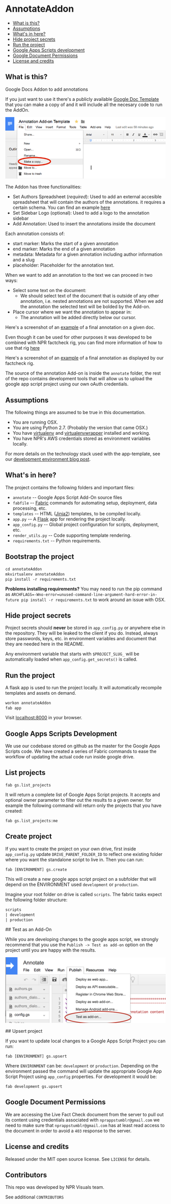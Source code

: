 AnnotateAddon
========================

* [What is this?](#what-is-this)
* [Assumptions](#assumptions)
* [What's in here?](#whats-in-here)
* [Hide project secrets](#hide-project-secrets)
* [Run the project](#run-the-project)
* [Google Apps Scripts development](#google-apps-scripts-development)
* [Google Document Permissions](#google-document-permissions)
* [License and credits](#license-and-credits)

What is this?
-------------

Google Docs Addon to add annotations

If you just want to use it there's a publicly available [Google Doc Template](https://docs.google.com/document/d/1PYWrdnrcUJwe8dlondyN_x8SjSyLqdsxUktHSHAuvv0/edit?usp=sharing) that you can make a copy of and it will include all the necesary code to run the AddOn.

![Copy](screenshots/copy.png)

The Addon has three functionalities:
* Set Authors Spreadsheet (*required*): Used to add an external accesible spreadsheet that will contain the authors of the annotations. it requires a certain schema. You can find an example [here](https://docs.google.com/spreadsheets/d/18dzZhuqnoz2e2Y7TBfYYAuhgK8SRwPEPpEGL1Sl9Rng/edit?usp=sharing)
* Set Sidebar Logo (optional): Used to add a logo to the annotation sidebar
* Add Annotation: Used to insert the annotations inside the document

Each annotation consists of:
* start marker: Marks the start of a given annotation
* end marker: Marks the end of a given annotation
* metadata: Metadata for a given annotation including author information and a slug
* placeholder: Placeholder for the annotation text.

When we want to add an annotation to the text we can proceed in two ways:
* Select some text on the document:
    * We should select text of the document that is outside of any other annotation, i.e. nested annotations are not supported. When we add the annotation the selected text will be bolded by the Add-on.
* Place cursor where we want the annotation to appear in:
    * The annotation will be added directly below our cursor.

Here's a screenshot of an [example](screenshots/annotation_doc.png) of a final annotation on a given doc.

Even though it can be used for other purposes it was developed to be combined with NPR factcheck rig, you can find more information of how to use that rig [here](https://github.com/nprapps/debates)

Here's a screenshot of an [example](screenshots/annotation_html.png) of a final annotation as displayed by our factcheck rig.

The source of the annotation Add-on is inside the `annotate` folder, the rest of the repo contains development tools that will allow us to upload the google app script project using our own oAuth credentials.

Assumptions
-----------

The following things are assumed to be true in this documentation.

* You are running OSX.
* You are using Python 2.7. (Probably the version that came OSX.)
* You have [virtualenv](https://pypi.python.org/pypi/virtualenv) and [virtualenvwrapper](https://pypi.python.org/pypi/virtualenvwrapper) installed and working.
* You have NPR's AWS credentials stored as environment variables locally.

For more details on the technology stack used with the app-template, see our [development environment blog post](http://blog.apps.npr.org/2013/06/06/how-to-setup-a-developers-environment.html).

What's in here?
---------------

The project contains the following folders and important files:

* ``annotate`` -- Google Apps Script Add-On source files
* ``fabfile`` -- [Fabric](http://docs.fabfile.org/en/latest/) commands for automating setup, deployment, data processing, etc.
* ``templates`` -- HTML ([Jinja2](http://jinja.pocoo.org/docs/)) templates, to be compiled locally.
* ``app.py`` -- A [Flask](http://flask.pocoo.org/) app for rendering the project locally.
* ``app_config.py`` -- Global project configuration for scripts, deployment, etc.
* ``render_utils.py`` -- Code supporting template rendering.
* ``requirements.txt`` -- Python requirements.

Bootstrap the project
---------------------

```
cd annotateAddon
mkvirtualenv annotateAddon
pip install -r requirements.txt
```

**Problems installing requirements?** You may need to run the pip command as ``ARCHFLAGS=-Wno-error=unused-command-line-argument-hard-error-in-future pip install -r requirements.txt`` to work around an issue with OSX.

Hide project secrets
--------------------

Project secrets should **never** be stored in ``app_config.py`` or anywhere else in the repository. They will be leaked to the client if you do. Instead, always store passwords, keys, etc. in environment variables and document that they are needed here in the README.

Any environment variable that starts with ``$PROJECT_SLUG_`` will be automatically loaded when ``app_config.get_secrets()`` is called.

Run the project
---------------

A flask app is used to run the project locally. It will automatically recompile templates and assets on demand.

```
workon annotateAddon
fab app
```

Visit [localhost:8000](http://localhost:8000) in your browser.

Google Apps Scripts Development
-------------------------------

We use our codebase stored on github as the master for the Google Apps Scripts code. We have created a series of Fabric commands to ease the workflow of updating the actual code run inside google drive.

## List projects

```
fab gs.list_projects
```

It will return a complete list of Google Apps Script projects. It accepts and optional owner parameter to filter out the results to a given owner. for example the following command will return only the projects that you have created:

```
fab gs.list_projects:me
```

## Create project

If you want to create the project on your own drive, first inside `app_config.py` update `DRIVE_PARENT_FOLDER_ID` to reflect one existing folder where you want the standalone script to live in. Then you can run:

```
fab [ENVIRONMENT] gs.create
```

This will create a new google apps script project on a subfolder that will depend on the ÈNVIRONMENT used `development` or `production`.

Imagine your root folder on drive is called `scripts`. The fabric tasks expect the following folder structure:

```
scripts
| development
| production
```

## Test as an Add-On

While you are developing changes to the google apps script, we strongly recommend that you use the `Publish -> Test as add-on` option on the project until you are happy with the results.

![Test as an Add-On](screenshots/test_addon.png)

## Upsert project

If you want to update local changes to a Google Apps Script Project you can run:

```
fab [ENVIRONMENT] gs.upsert
```

Where `ENVIRONMENT` can be: `development` or `production`. Depending on the environment passed the command will update the appropriate Google App Script Project using `app_config` properties. For development it would be:

```
fab development gs.upsert
```

Google Document Permissions
---------------------------

We are accessing the Live Fact Check document from the server to pull out its content using credentials associated with `nprappstumblr@gmail.com` we need to make sure that `nprappstumblr@gmail.com` has at least read access to the document in order to avoid a `403` response to the server.

License and credits
---------
Released under the MIT open source license. See ``LICENSE`` for details.


Contributors
---------
This repo was developed by NPR Visuals team.

See additional ``CONTRIBUTORS``
